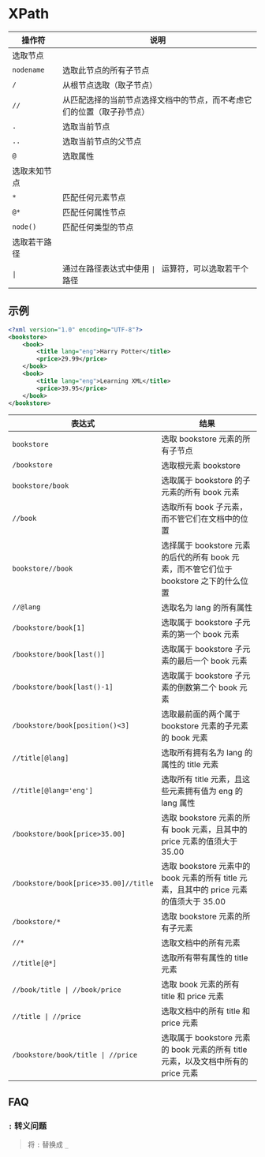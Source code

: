 # XPath

| 操作符       | 说明                                                                   |
| ------------ | ---------------------------------------------------------------------- |
| 选取节点     |                                                                        |
| `nodename`   | 选取此节点的所有子节点                                                 |
| `/`          | 从根节点选取（取子节点）                                               |
| `//`         | 从匹配选择的当前节点选择文档中的节点，而不考虑它们的位置（取子孙节点） |
| `.`          | 选取当前节点                                                           |
| `..`         | 选取当前节点的父节点                                                   |
| `@`          | 选取属性                                                               |
| 选取未知节点 |                                                                        |
| `*`          | 匹配任何元素节点                                                       |
| `@*`         | 匹配任何属性节点                                                       |
| `node()`     | 匹配任何类型的节点                                                     |
| 选取若干路径 |                                                                        |
| `\|`         | 通过在路径表达式中使用 `\| ` 运算符，可以选取若干个路径                |

## 示例

```xml
<?xml version="1.0" encoding="UTF-8"?>
<bookstore>
    <book>
        <title lang="eng">Harry Potter</title>
        <price>29.99</price>
    </book>
    <book>
        <title lang="eng">Learning XML</title>
        <price>39.95</price>
    </book>
</bookstore>
```

| 表达式                                | 结果                                                                                    |
| ------------------------------------- | --------------------------------------------------------------------------------------- |
| `bookstore`                           | 选取 bookstore 元素的所有子节点                                                         |
| `/bookstore`                          | 选取根元素 bookstore                                                                    |
| `bookstore/book`                      | 选取属于 bookstore 的子元素的所有 book 元素                                             |
| `//book`                              | 选取所有 book 子元素，而不管它们在文档中的位置                                          |
| `bookstore//book`                     | 选择属于 bookstore 元素的后代的所有 book 元素，而不管它们位于 bookstore 之下的什么位置  |
| `//@lang`                             | 选取名为 lang 的所有属性                                                                |
| `/bookstore/book[1]`                  | 选取属于 bookstore 子元素的第一个 book 元素                                             |
| `/bookstore/book[last()]`             | 选取属于 bookstore 子元素的最后一个 book 元素                                           |
| `/bookstore/book[last()-1]`           | 选取属于 bookstore 子元素的倒数第二个 book 元素                                         |
| `/bookstore/book[position()<3]`       | 选取最前面的两个属于 bookstore 元素的子元素的 book 元素                                 |
| `//title[@lang]`                      | 选取所有拥有名为 lang 的属性的 title 元素                                               |
| `//title[@lang='eng']`                | 选取所有 title 元素，且这些元素拥有值为 eng 的 lang 属性                                |
| `/bookstore/book[price>35.00]`        | 选取 bookstore 元素的所有 book 元素，且其中的 price 元素的值须大于 35.00                |
| `/bookstore/book[price>35.00]//title` | 选取 bookstore 元素中的 book 元素的所有 title 元素，且其中的 price 元素的值须大于 35.00 |
| `/bookstore/*`                        | 选取 bookstore 元素的所有子元素                                                         |
| `//*`                                 | 选取文档中的所有元素                                                                    |
| `//title[@*]`                         | 选取所有带有属性的 title 元素                                                           |
| `//book/title \| //book/price`        | 选取 book 元素的所有 title 和 price 元素                                                |
| `//title \| //price`                  | 选取文档中的所有 title 和 price 元素                                                    |
| `/bookstore/book/title \| //price`    | 选取属于 bookstore 元素的 book 元素的所有 title 元素，以及文档中所有的 price 元素       |

## FAQ

### `:` 转义问题

> 将 `:` 替换成 `_`